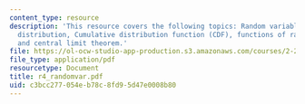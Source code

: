 ```yaml
---
content_type: resource
description: 'This resource covers the following topics: Random variables, probability
  distribution, Cumulative distribution function (CDF), functions of random variables,
  and central limit theorem.'
file: https://ol-ocw-studio-app-production.s3.amazonaws.com/courses/2-22-design-principles-for-ocean-vehicles-13-42-spring-2005/c3bcc277054eb78c8fd95d47e0008b80_r4_randomvar.pdf
file_type: application/pdf
resourcetype: Document
title: r4_randomvar.pdf
uid: c3bcc277-054e-b78c-8fd9-5d47e0008b80
---
```

